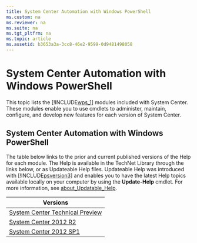 ```yaml
---
title: System Center Automation with Windows PowerShell
ms.custom: na
ms.reviewer: na
ms.suite: na
ms.tgt_pltfrm: na
ms.topic: article
ms.assetid: b3653a3a-3cc8-46e2-9599-0d9481498058
---
```

# System Center Automation with Windows PowerShell
This topic lists the [!INCLUDE[wps_1](../Token/wps_1_md.md)] modules included with System Center. These modules enable you to use cmdlets to administer, maintain, configure, and develop new features for each version of System Center.

## System Center Automation with Windows PowerShell
The table below links to the prior and current published versions of the Help for each module. The Help is available in the TechNet Library through the links below, or as Updateable Help files. Updateable Help was introduced with [!INCLUDE[psversion3](../Token/psversion3_md.md)] and enables you to have the latest Help topics available locally on your computer by using the **Update\-Help** cmdlet. For more information, see [about_Updatable_Help](https://technet.microsoft.com/en-us/library/10bba75c-f4ac-4ca1-bbf3-8f34dd521ffe).

|Versions|
|------------|
|[System Center Technical Preview](https://technet.microsoft.com/en-us/library/mt589556(v=sc.30).aspx)|
|[System Center 2012 R2](https://technet.microsoft.com/en-us/library/dn507037(v=sc.20).aspx)|
|[System Center 2012 SP1](https://technet.microsoft.com/en-us/library/dn524754(v=sc.10).aspx)|

